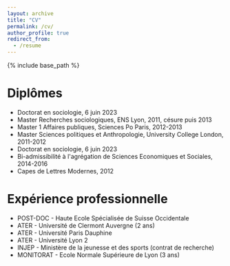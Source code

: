 ```yaml
---
layout: archive
title: "CV"
permalink: /cv/
author_profile: true
redirect_from:
  - /resume
---
```


{% include base_path %}

Diplômes
======
* Doctorat en sociologie, 6 juin 2023
* Master Recherches sociologiques, ENS Lyon, 2011, césure puis 2013
* Master 1 Affaires publiques, Sciences Po Paris, 2012-2013
* Master Sciences politiques et Anthropologie, University College London, 2011-2012
* Doctorat en sociologie, 6 juin 2023
* Bi-admissibilité à l'agrégation de Sciences Economiques et Sociales, 2014-2016
* Capes de Lettres Modernes, 2012

Expérience professionnelle
======
* POST-DOC - Haute Ecole Spécialisée de Suisse Occidentale 
* ATER - Université de Clermont Auvergne (2 ans)
* ATER - Université Paris Dauphine
* ATER - Université Lyon 2
* INJEP - Ministère de la jeunesse et des sports (contrat de recherche)
* MONITORAT - Ecole Normale Supérieure de Lyon (3 ans)




